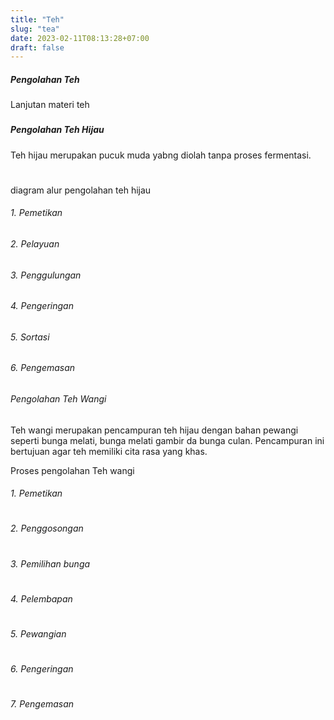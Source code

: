 ```yaml
---
title: "Teh"
slug: "tea"
date: 2023-02-11T08:13:28+07:00
draft: false
---
```


##### Pengolahan Teh
Lanjutan materi teh
###

##### Pengolahan Teh Hijau
Teh hijau merupakan  pucuk muda yabng diolah tanpa proses fermentasi.
#
diagram alur pengolahan teh hijau

###### 1. Pemetikan
###### 2. Pelayuan
###### 3. Penggulungan
###### 4. Pengeringan
###### 5. Sortasi
###### 6. Pengemasan

##
###### Pengolahan Teh Wangi

Teh wangi merupakan pencampuran teh hijau dengan bahan pewangi seperti bunga melati, bunga melati gambir da bunga culan. Pencampuran ini bertujuan agar teh memiliki cita rasa yang khas.

Proses pengolahan Teh wangi

###### 1. Pemetikan
#
###### 2. Penggosongan
#
###### 3. Pemilihan bunga
#
###### 4. Pelembapan
#
###### 5. Pewangian
#
###### 6. Pengeringan
#
###### 7. Pengemasan
#

